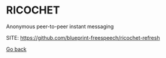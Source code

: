 # RICOCHET
 
 Anonymous peer-to-peer instant messaging
 
 SITE: https://github.com/blueprint-freespeech/ricochet-refresh

 [Go back](https://portable-linux-apps.github.io/apps.html)
